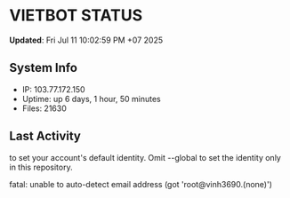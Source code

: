 # VIETBOT STATUS
**Updated**: Fri Jul 11 10:02:59 PM +07 2025

## System Info
- IP: 103.77.172.150
- Uptime: up 6 days, 1 hour, 50 minutes
- Files: 21630

## Last Activity

to set your account's default identity.
Omit --global to set the identity only in this repository.

fatal: unable to auto-detect email address (got 'root@vinh3690.(none)')
